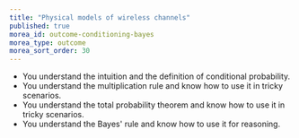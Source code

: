 ```yaml
---
title: "Physical models of wireless channels"
published: true
morea_id: outcome-conditioning-bayes
morea_type: outcome
morea_sort_order: 30
---
```


  * You understand the intuition and the definition of conditional probability.
  * You understand the multiplication rule and know how to use it in tricky scenarios.
  * You understand the total probability theorem and know how to use it in tricky scenarios.
  * You understand the Bayes' rule and know how to use it for reasoning.
